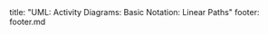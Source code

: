 <frontmatter>
title: "UML: Activity Diagrams: Basic Notation: Linear Paths"
footer: footer.md
</frontmatter>

<include src="navbar.md" boilerplate />

<include src="unit-inPage-asFlat.md" boilerplate />